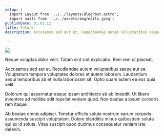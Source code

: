 ```yaml
---
setup: |
  import Layout from '../../layouts/BlogPost.astro';
  import nails from '../../assets/img/nails.jpeg';
publishDate: 01.01.12
title: Future
description: Accusamus sed aut et. Repudiandae autem voluptatibus saepe aut ea. Voluptatum tempora voluptates dolores et autem laborum. Laudantium sequi temporibus ab et nulla laboriosam sit. Optio quam autem ea eos quia velit.

---
```


<img src={nails} />

Neque voluptas dolor velit. Totam sint sint explicabo. Rem rem ut placeat.

Accusamus sed aut et. Repudiandae autem voluptatibus saepe aut ea. Voluptatum tempora voluptates dolores et autem laborum. Laudantium sequi temporibus ab et nulla laboriosam sit. Optio quam autem ea eos quia velit.

Dolorum qui aspernatur eaque ipsam architecto ab ab impedit. Ut libero inventore ad mollitia odit repellat veniam quod. Non beatae a ipsum corporis rem itaque.

Ab beatae omnis adipisci. Tenetur officiis soluta nostrum earum corporis assumenda suscipit voluptatem. Dolore blanditiis minus quibusdam soluta qui ex id soluta. Vitae suscipit quod ducimus consequatur veniam iste deleniti.
